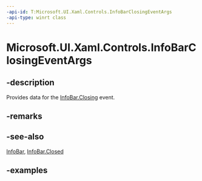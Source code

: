 ```yaml
---
-api-id: T:Microsoft.UI.Xaml.Controls.InfoBarClosingEventArgs
-api-type: winrt class
---
```


# Microsoft.UI.Xaml.Controls.InfoBarClosingEventArgs

<!--
public class InfoBarClosingEventArgs
-->


## -description

Provides data for the [InfoBar.Closing](infobar_closing) event.

## -remarks

## -see-also

[InfoBar](infobar.md), [InfoBar.Closed](infobar_closed.md)

## -examples


